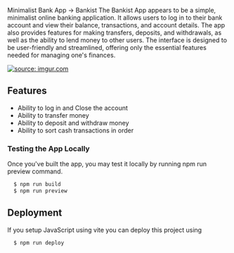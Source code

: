Minimalist Bank App -> Bankist
The Bankist App appears to be a simple, minimalist online banking application.
It allows users to log in to their bank account and view their balance, 
transactions, and account details. The app also provides 
features for making transfers, deposits, and withdrawals,
as well as the ability to lend money to other users. 
The interface is designed to be user-friendly and streamlined, 
offering only the essential features needed for managing one's finances.

<a href="https://imgur.com/6Vl9swn"><img src="https://i.imgur.com/6Vl9swn.png" title="source: imgur.com" /></a>

## Features

- Ability to log in and Close the account
- Ability to transfer money
- Ability to deposit and withdraw money
- Ability to sort cash transactions in order

### Testing the App Locally
Once you've built the app, you may test it locally by running npm run preview command.

```bash
  $ npm run build
  $ npm run preview
```

## Deployment

If you setup JavaScript using vite you can deploy this project using

```bash
  $ npm run deploy
```
